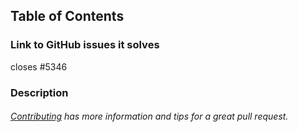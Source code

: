 ## Table of Contents
### Link to GitHub issues it solves
closes #5346
### Description

###### [Contributing](https://github.com/zeoflow/zeobot/blob/master/docs/contributing.md) has more information and tips for a great pull request.